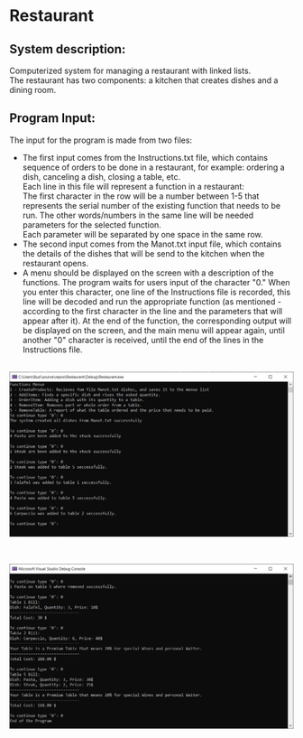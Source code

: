 # Restaurant

## System description:
Computerized system for managing a restaurant with linked lists.<br />
The restaurant has two components: a kitchen that creates dishes and a dining room.

## Program Input:

The input for the program is made from two files:<br />
- The first input comes from the Instructions.txt file, which contains sequence of orders to be done in a restaurant, for example: ordering a dish, canceling a dish, closing a table, etc.<br />
Each line in this file will represent a function in a restaurant:<br />
The first character in the row will be a number between 1-5 that represents the serial number of the existing function that needs to be run. The other words/numbers in the same line will be needed parameters for the selected function.<br />
Each parameter will be separated by one space in the same row.
- The second input comes from the Manot.txt input file, which contains the details of the dishes that will be send to the kitchen when the restaurant opens.
- A menu should be displayed on the screen with a description of the functions. The program waits for users input of the character "0." When you enter this character, one line of the Instructions file is recorded, this line will be decoded and run the appropriate function (as mentioned - according to the first character in the line and the parameters that will appear after it). At the end of the function, the corresponding output will be displayed on the screen, and the main menu will appear again, until another "0" character is received, until the end of the lines in the Instructions file.<br /><br />

![restaurant](img_01.jpg)

<br />

![Screenshot](img_02.jpg)
